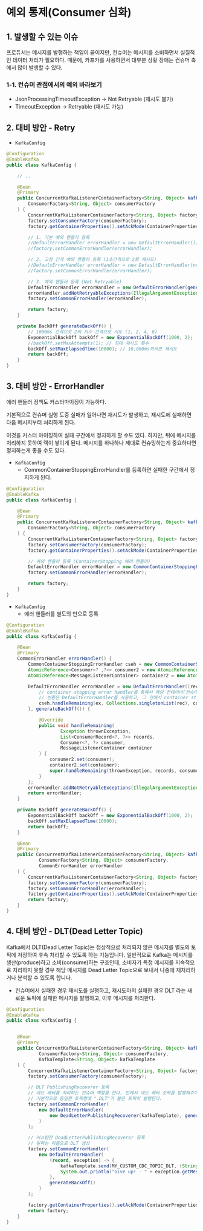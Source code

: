 # 예외 통제(Consumer 심화)

## 1. 발생할 수 있는 이슈

프로듀서는 메시지를 발행하는 책임이 끝이지만, 컨슈머는 메시지를 소비하면서 실질적인 데이터 처리가 필요하다. 때문에, 카프카를 사용하면서 대부분 상황 장애는 컨슈머 측에서 많이 발생할 수 있다.

### 1-1. 컨슈머 관점에서의 예외 바라보기

 - JsonProcessingTimeoutException -> Not Retryable (재시도 불가)
 - TimeoutException -> Retryable (재시도 가능)

## 2. 대비 방안 - Retry

 - `KafkaConfig`
```java
@Configuration
@EnableKafka
public class KafkaConfig {

    // ..

    @Bean
    @Primary
    public ConcurrentKafkaListenerContainerFactory<String, Object> kafkaListenerContainerFactory(
        ConsumerFactory<String, Object> consumerFactory
    ) {
        ConcurrentKafkaListenerContainerFactory<String, Object> factory = new ConcurrentKafkaListenerContainerFactory<>();
        factory.setConsumerFactory(consumerFactory);
        factory.getContainerProperties().setAckMode(ContainerProperties.AckMode.MANUAL);

        // 1. 기본 예외 핸들러 등록
        //DefaultErrorHandler errorHandler = new DefaultErrorHandler();
        //factory.setCommonErrorHandler(errorHandler);

        // 2. 고정 간격 예외 핸들러 등록 (1초간격으로 2회 재시도)
        //DefaultErrorHandler errorHandler = new DefaultErrorHandler(new FixedBackOff(1000L, 2L));
        //factory.setCommonErrorHandler(errorHandler);

        // 3. 예외 핸들러 등록 (Not Retryable)
        DefaultErrorHandler errorHandler = new DefaultErrorHandler(generateBackOff());
        errorHandler.addNotRetryableExceptions(IllegalArgumentException.class);
        factory.setCommonErrorHandler(errorHandler);

        return factory;
    }

    private BackOff generateBackOff() {
        // 1000ms 간격으로 2의 지수 간격으로 시도 (1, 2, 4, 8)
        ExponentialBackOff backOff = new ExponentialBackOff(1000, 2);
        //backOff.setMaxAttempts(1); // 최대 재시도 횟수
        backOff.setMaxElapsedTime(10000); // 10,000ms까지만 재시도
        return backOff;
    }
}
```

## 3. 대비 방안 - ErrorHandler

에러 핸들러 정책도 커스터마이징이 가능하다.

기본적으로 컨슈머 실행 도중 실패가 일어나면 재시도가 발생하고, 재시도에 실패하면 다음 메시지부터 처리하게 된다. 

이것을 커스터 마이징하여 실패 구간에서 정지하게 할 수도 있다. 하지만, 뒤에 메시지를 처리하지 못하여 랙이 쌓이게 된다. 메시지를 하나하나 제대로 컨슈밍하는게 중요하다면 정지하는게 좋을 수도 있다.

 - `KafkaConfig`
    - CommonContainerStoppingErrorHandler를 등록하면 실패한 구간에서 정지하게 된다.
```java
@Configuration
@EnableKafka
public class KafkaConfig {

    @Bean
    @Primary
    public ConcurrentKafkaListenerContainerFactory<String, Object> kafkaListenerContainerFactory(
        ConsumerFactory<String, Object> consumerFactory
    ) {
        ConcurrentKafkaListenerContainerFactory<String, Object> factory = new ConcurrentKafkaListenerContainerFactory<>();
        factory.setConsumerFactory(consumerFactory);
        factory.getContainerProperties().setAckMode(ContainerProperties.AckMode.MANUAL);

        // 예외 핸들러 등록 (ContainerStopping 에러 핸들러)
        DefaultErrorHandler errorHandler = new CommonContainerStoppingErrorHandler();
        factory.setCommonErrorHandler(errorHandler);

        return factory;
    }
}
```

 - `KafkaConfig`
    - 에러 핸들러를 별도의 빈으로 등록
```java
@Configuration
@EnableKafka
public class KafkaConfig {

    @Bean
    @Primary
    CommonErrorHandler errorHandler() {
        CommonContainerStoppingErrorHandler cseh = new CommonContainerStoppingErrorHandler();
        AtomicReference<Consumer<? ,?>> consumer2 = new AtomicReference<>();
        AtomicReference<MessageListenerContainer> container2 = new AtomicReference<>();

        DefaultErrorHandler errorHandler = new DefaultErrorHandler((rec, ex) -> {
            // container stopping error handler를 통해서 해당 컨테이너(컨슈머)를 중지시킨다.
            // 반환은 DefaultErrorHandler를 사용하고, 그 안에서 container stopping error handler를 통해서 컨테이너를 중지
            cseh.handleRemaining(ex, Collections.singletonList(rec), consumer2.get(), container2.get());
        }, generateBackOff()) {

            @Override
            public void handleRemaining(
                    Exception thrownException,
                    List<ConsumerRecord<?, ?>> records,
                    Consumer<?, ?> consumer,
                    MessageListenerContainer container
            ) {
                consumer2.set(consumer);
                container2.set(container);
                super.handleRemaining(thrownException, records, consumer, container);
            }
        };
        errorHandler.addNotRetryableExceptions(IllegalArgumentException.class);
        return errorHandler;
    }

    private BackOff generateBackOff() {
        ExponentialBackOff backOff = new ExponentialBackOff(1000, 2);
        backOff.setMaxElapsedTime(10000);
        return backOff;
    }

    @Bean
    @Primary
    public ConcurrentKafkaListenerContainerFactory<String, Object> kafkaListenerContainerFactory(
            ConsumerFactory<String, Object> consumerFactory,
            CommonErrorHandler errorHandler
    ) {
        ConcurrentKafkaListenerContainerFactory<String, Object> factory = new ConcurrentKafkaListenerContainerFactory<>();
        factory.setConsumerFactory(consumerFactory);
        factory.setCommonErrorHandler(errorHandler);
        factory.getContainerProperties().setAckMode(ContainerProperties.AckMode.MANUAL);
        return factory;
    }
}
```

## 4. 대비 방안 - DLT(Dead Letter Topic)

Kafka에서 DLT(Dead Letter Topic)는 정상적으로 처리되지 않은 메시지를 별도의 토픽에 저장하여 후속 처리할 수 있도록 하는 기능입니다. 일반적으로 Kafka는 메시지를 생산(produce)하고 소비(consume)하는 구조인데, 소비자가 특정 메시지를 지속적으로 처리하지 못할 경우 해당 메시지를 Dead Letter Topic으로 보내서 나중에 재처리하거나 분석할 수 있도록 합니다.

 - 컨슈머에서 실패한 경우 재시도를 실행하고, 재시도마저 실패한 경우 DLT 라는 새로운 토픽에 실패한 메시지를 발행하고, 이후 메시지를 처리한다.


```java
@Configuration
@EnableKafka
public class KafkaConfig {


    @Bean
    @Primary
    public ConcurrentKafkaListenerContainerFactory<String, Object> kafkaListenerContainerFactory(
            ConsumerFactory<String, Object> consumerFactory,
            KafkaTemplate<String, Object> kafkaTemplate
    ) {
        ConcurrentKafkaListenerContainerFactory<String, Object> factory = new ConcurrentKafkaListenerContainerFactory<>();
        factory.setConsumerFactory(consumerFactory);

        // DLT PublishingRecoverer 등록
        // 데드 레터를 처리하는 컨슈머 역할을 한다. 안에서 데드 레터 토픽을 발행해주어야 한다.
        // 기본적으로 동일한 토픽명에 ".DLT"가 붙은 토픽이 발행된다.
        factory.setCommonErrorHandler(
            new DefaultErrorHandler(
                new DeadLetterPublishingRecoverer(kafkaTemplate), generateBackOff()
            )
        );

        // 커스텀한 DeadLetterPublishingRecoverer 등록
        // 원하는 이름으로 DLT 생성
        factory.setCommonErrorHandler(
            new DefaultErrorHandler(
                (record, exception) -> {
                    kafkaTemplate.send(MY_CUSTOM_CDC_TOPIC_DLT, (String) record.key(), record.value());
                    System.out.println("Give up! - " + exception.getMessage());
                }, 
                generateBackOff()
            )
        );

        factory.getContainerProperties().setAckMode(ContainerProperties.AckMode.MANUAL);
        return factory;
    }
}
```
